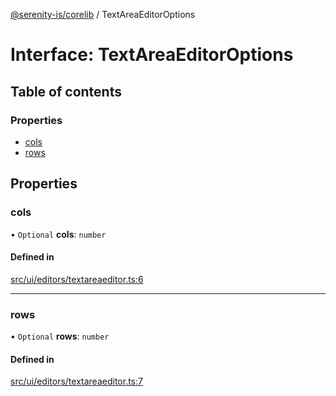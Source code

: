 [@serenity-is/corelib](../README.md) / TextAreaEditorOptions

# Interface: TextAreaEditorOptions

## Table of contents

### Properties

- [cols](TextAreaEditorOptions.md#cols)
- [rows](TextAreaEditorOptions.md#rows)

## Properties

### cols

• `Optional` **cols**: `number`

#### Defined in

[src/ui/editors/textareaeditor.ts:6](https://github.com/serenity-is/serenity/blob/master/packages/corelib/src/ui/editors/textareaeditor.ts#L6)

___

### rows

• `Optional` **rows**: `number`

#### Defined in

[src/ui/editors/textareaeditor.ts:7](https://github.com/serenity-is/serenity/blob/master/packages/corelib/src/ui/editors/textareaeditor.ts#L7)
